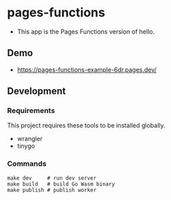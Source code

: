 # pages-functions

* This app is the Pages Functions version of hello.

## Demo

* https://pages-functions-example-6dr.pages.dev/

## Development

### Requirements

This project requires these tools to be installed globally.

* wrangler
* tinygo

### Commands

```
make dev     # run dev server
make build   # build Go Wasm binary
make publish # publish worker
```
